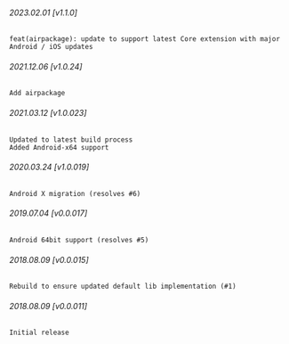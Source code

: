 

###### 2023.02.01 [v1.1.0]

```
feat(airpackage): update to support latest Core extension with major Android / iOS updates
```


###### 2021.12.06 [v1.0.24]

```
Add airpackage
```


###### 2021.03.12 [v1.0.023]

```
Updated to latest build process  
Added Android-x64 support
```


###### 2020.03.24 [v1.0.019]

```
Android X migration (resolves #6)
```


###### 2019.07.04 [v0.0.017]

```
Android 64bit support (resolves #5)
```


###### 2018.08.09 [v0.0.015]

```
Rebuild to ensure updated default lib implementation (#1)
```


###### 2018.08.09 [v0.0.011]

```
Initial release
```
